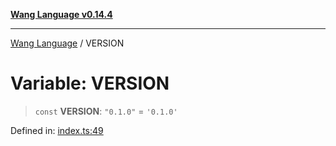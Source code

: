 [**Wang Language v0.14.4**](../README.md)

***

[Wang Language](../globals.md) / VERSION

# Variable: VERSION

> `const` **VERSION**: `"0.1.0"` = `'0.1.0'`

Defined in: [index.ts:49](https://github.com/artpar/wang/blob/d60cad024fbc4b056d247cff6910cc599a24a1db/src/index.ts#L49)
